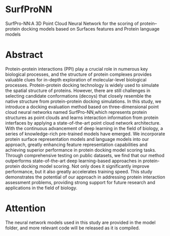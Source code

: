 # SurfProNN

SurfPro-NN:A 3D Point Cloud Neural Network for the scoring of protein–protein docking models based on Surfaces features and Protein language models

# Abstract

Protein-protein interactions (PPI) play a crucial role in numerous key biological processes, and the structure of protein complexes provides valuable clues for in-depth exploration of molecular-level biological processes. Protein-protein docking technology is widely used to simulate the spatial structure of proteins. However, there are still challenges in selecting candidate conformations (decoys) that closely resemble the native structure from protein-protein docking simulations.
In this study, we introduce a docking evaluation method based on three-dimensional point cloud neural networks named SurfPro-NN,which represents protein structures as point clouds and learns interaction information from protein interfaces by applying a state-of-the-art point cloud network architecture. With the continuous advancement of deep learning in the field of biology, a series of knowledge-rich pre-trained models have emerged. We incorporate protein surface representation models and language models into our approach, greatly enhancing feature representation capabilities and achieving superior performance in protein docking model scoring tasks.
Through comprehensive testing on public datasets, we find that our method outperforms state-of-the-art deep learning-based approaches in protein-protein docking model scoring. Not only does it significantly improve performance, but it also greatly accelerates training speed. This study demonstrates the potential of our approach in addressing protein interaction assessment problems, providing strong support for future research and applications in the field of biology.

# Attention
The neural network models used in this study are provided in the model folder, and more relevant code will be released as it is compiled.
